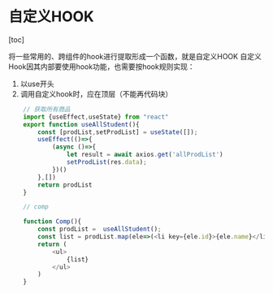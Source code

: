 # 自定义HOOK

[toc]

将一些常用的、跨组件的hook进行提取形成一个函数，就是自定义HOOK
自定义Hook因其内部要使用hook功能，也需要按hook规则实现：

1. 以use开头
2. 调用自定义hook时，应在顶层（不能再代码块）

```javascript
    // 获取所有商品
    import {useEffect,useState} from "react"
    export function useAllStudent(){
        const [prodList,setProdList] = useState([]);
        useEffect(()=>{
            (async ()=>{
                let result = await axios.get('allProdList')
                setProdList(res.data);
            })()
        },[])
        return prodList
    }

    // comp

    function Comp(){
        const prodList =  useAllStudent();
        const list = prodList.map(ele=>(<li key={ele.id}>{ele.name}</li>))
        return (
            <ul>
                {list}
            </ul>
        )
    }
```
